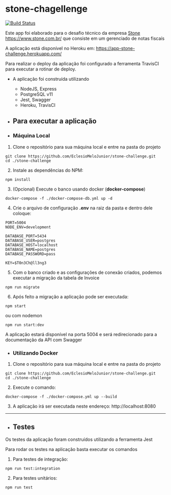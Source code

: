 # stone-chagellenge

[![Build Status](https://travis-ci.org/EclesioMeloJunior/stone-challenge.svg?branch=master)](https://travis-ci.org/EclesioMeloJunior/stone-challenge)

Este app foi elaborado para o desafio técnico da empresa [Stone](https://www.stone.com.br/)
https://www.stone.com.br/ que consiste em um gerenciado de notas fiscaís

A aplicação está disponível no Heroku em: https://app-stone-challenge.herokuapp.com/

Para realizar o deploy da aplicação foi configurado a ferramenta TravisCI para executar a rotinar de deploy.

- A aplicação foi construída utilizando

  - NodeJS, Express
  - PostgreSQL v11
  - Jest, Swagger
  - Heroku, TravisCI

- ## Para executar a aplicação

- ### Máquina Local

1. Clone o repositório para sua máquina local e entre na pasta do projeto

```
git clone https://github.com/EclesioMeloJunior/stone-challenge.git
cd ./stone-challenge
```

2. Instale as dependências do NPM:

```
npm install
```

3. (Opcional) Execute o banco usando docker (**docker-compose**)

```
docker-compose -f ./docker-compose-db.yml up -d
```

4. Crie o arquivo de configuração **.env** na raiz da pasta e dentro dele coloque:

```
PORT=5004
NODE_ENV=development

DATABASE_PORT=5434
DATABASE_USER=postgres
DATABASE_HOST=localhost
DATABASE_NAME=postgres
DATABASE_PASSWORD=pass

KEY=$T0n3Ch@ll3ng3
```

5. Com o banco criado e as configurações de conexão criados, podemos executar a migração da tabela de Invoice

```
npm run migrate
```

6. Após feito a migração a aplicação pode ser executada:

```
npm start
```

ou com nodemon

```
npm run start:dev
```

A aplicação estará disponível na porta 5004 e será redirecionado para a documentação da API com Swagger

- ### Utilizando Docker

1. Clone o repositório para sua máquina local e entre na pasta do projeto

```
git clone https://github.com/EclesioMeloJunior/stone-challenge.git
cd ./stone-challenge
```

2. Execute o comando:

```
docker-compose -f ./docker-compose.yml up --build
```

3. A aplicação irá ser executada neste endereço: http://localhost:8080

---

- ## Testes

Os testes da aplicação foram construídos utilizando a ferramenta Jest

Para rodar os testes na aplicação basta executar os comandos

1. Para testes de integração:

```
npm run test:integration
```

2. Para testes unitários:

```
npm run test
```
